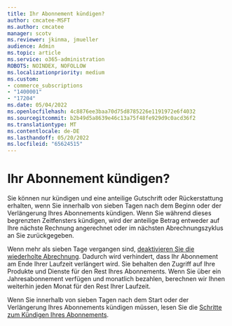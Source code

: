 ```yaml
---
title: Ihr Abonnement kündigen?
author: cmcatee-MSFT
ms.author: cmcatee
manager: scotv
ms.reviewer: jkinma, jmueller
audience: Admin
ms.topic: article
ms.service: o365-administration
ROBOTS: NOINDEX, NOFOLLOW
ms.localizationpriority: medium
ms.custom:
- commerce_subscriptions
- "1400001"
- "17204"
ms.date: 05/04/2022
ms.openlocfilehash: 4c8876ee3baa70d75d8785226e1191972e6f4032
ms.sourcegitcommit: b2b49d5a8639e46c13a75f48fe929d9c0acd36f2
ms.translationtype: MT
ms.contentlocale: de-DE
ms.lasthandoff: 05/20/2022
ms.locfileid: "65624515"
---
```

# <a name="canceling-your-subscription"></a>Ihr Abonnement kündigen?

Sie können nur kündigen und eine anteilige Gutschrift oder Rückerstattung erhalten, wenn Sie innerhalb von sieben Tagen nach dem Beginn oder der Verlängerung Ihres Abonnements kündigen. Wenn Sie während dieses begrenzten Zeitfensters kündigen, wird der anteilige Betrag entweder auf Ihre nächste Rechnung angerechnet oder im nächsten Abrechnungszyklus an Sie zurückgegeben.

Wenn mehr als sieben Tage vergangen sind, [deaktivieren Sie die wiederholte Abrechnung](https://docs.microsoft.com/microsoft-365/commerce/subscriptions/renew-your-subscription). Dadurch wird verhindert, dass Ihr Abonnement am Ende Ihrer Laufzeit verlängert wird. Sie behalten den Zugriff auf Ihre Produkte und Dienste für den Rest Ihres Abonnements. Wenn Sie über ein Jahresabonnement verfügen und monatlich bezahlen, berechnen wir Ihnen weiterhin jeden Monat für den Rest Ihrer Laufzeit.

Wenn Sie innerhalb von sieben Tagen nach dem Start oder der Verlängerung Ihres Abonnements kündigen müssen, lesen Sie die [Schritte zum Kündigen Ihres Abonnements](https://docs.microsoft.com/microsoft-365/commerce/subscriptions/cancel-your-subscription#steps-to-cancel-your-subscription).
